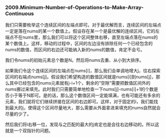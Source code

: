 ### 2009.Minimum-Number-of-Operations-to-Make-Array-Continuous

我们只需要枚举这个连续区间的左端点即可。对于最优解而言，连续区间的左端点一定是落在nums的某一个数值上。假设存在某一个是最优解的连续区间，它的左端点不在nums里，那么我们可以将这个区间整体右移，直至左端点落在nums的某个数值上。这样，移动的过程中，区间的左边没有排除任何一个已经包含的nums的数值，而区间的右边还可能纳入新的nums的数值，肯定不会亏。

我们令nums的初始元素总个数是N。然后将nums去重、从小到大排序。

如果我们令这个连续区间的左端点在nums[i]，那么我们会单调地增大j，往右探索区间的右端点nums[j]。假设我们希望构造的数值区间就是nums[i]到nums[j]，那么其中已经包含的nums元素就有j-i+1个，剩余的“空隙”需要把数值区间外的nums挪过来填充。此时我们只需要简单地检查一下nums[j]-nums[i]+1的个数是否小于等于N即可。是的话，那么这个数值区间一定能填满，也有可能还有多余的元素，我们就将它们继续拼接在区间的右边即可。这样，对于固定的i，我们能找到最大的j，使得这个区间尽量地大，那么需要从外面拿进来填充的nums自然就会尽量的少了。

然后我们将i右移一位，发现与之匹配的最大的j肯定也是会往右边移动的。所以这就是一个双指针的问题。
